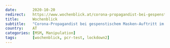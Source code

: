 ```yaml
---
date:       2020-10-20
redirect:   https://www.wochenblick.at/corona-propagandist-bei-gespenstischem-masken-auftritt-im-orf-entlarvt/
title:      Wochenblick
subtitle:   "Corona-Propagandist bei gespenstischem Masken-Auftritt im ORF entlarvt"
country:    AT
categories: [MSM, Manipulation]
tags:       [wochenblick, pcr-test, lockdown2]
---
```

